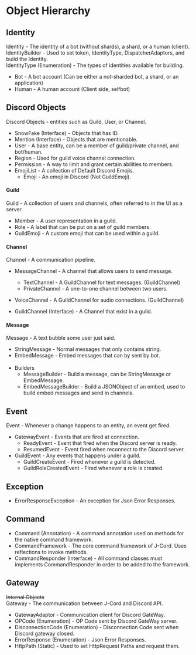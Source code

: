 # Object Hierarchy

## Identity
Identity - The identity of a bot (without shards), a shard, or a human (client).
<br />
IdentityBuilder - Used to set token, IdentityType, DispatcherAdaptors,
and build the Identity.
<br />
IdentityType (Enumeration) - The types of identities available for building.
 - Bot - A bot account (Can be either a not-sharded bot, a shard, or an application)
 - Human - A human account (Client side, selfbot)

## Discord Objects
Discord Objects - entities such as Guild, User, or Channel.
 - SnowFake (Interface) - Objects that has ID.
 - Mention (Interface) - Objects that are mentionable.
 - User - A base entity, can be a member of guild/private channel, and bot/human.
 - Region - Used for guild voice channel connection.
 - Permission - A way to limit and grant certain abilities to members.
 - EmojiList - A collection of Default Discord Emojis.
   - Emoji - An emoji in Discord (Not GuildEmoji).

#### Guild
Guild - A collection of users and channels, often referred to in the UI as a server.
 - Member - A user representation in a guild.
 - Role - A label that can be put on a set of guild members.
 - GuildEmoji - A custom emoji that can be used within a guild.

#### Channel
Channel - A communication pipeline.
 - MessageChannel - A channel that allows users to send message.
   - TextChannel - A GuildChannel for text messages. (GuildChannel)
   - PrivateChannel - A one-to-one channel between two users.

 - VoiceChannel - A GuildChannel for audio connections. (GuildChannel)
 - GuildChannel (Interface) - A Channel that exist in a guild.

#### Message
Message - A text bubble some user just said.
 - StringMessage - Normal messages that only contains string.
 - EmbedMessage - Embed messages that can by sent by bot.
 <br /><br />
 - Builders
   - MessageBuilder - Build a message, can be StringMessage or EmbedMessage.
   - EmbedMessageBuilder - Build a JSONObject of an embed, used to build
     embed messages and send in channels.

## Event
Event - Whenever a change happens to an entity, an event get fired.
 - GatewayEvent - Events that are fired at connection.
   - ReadyEvent - Event that fired when the Discord server is ready.
   - ResumedEvent - Event fired when reconnect to the Discord server.
 - GuildEvent - Any events that happens under a guild.
   - GuildCreateEvent - Fired whenever a guild is detected.
   - GuildRoleCreatedEvent - Fired whenever a role is created.

## Exception
 - ErrorResponseException - An exception for Json Error Responses.

## Command
 - Command (Annotation) -  A command annotation used on methods for the native command framework.
 - CommandFramework - The core command framework of J-Cord. Uses reflections to invoke methods.
 - CommandResponder (Interface) - All command classes must implements CommandResponder in order to be added to the framework.

## Gateway
 ~~Internal Objects~~
<br />
Gateway - The communication between J-Cord and Discord API.
 - GatewayAdaptor - Communication client for Discord GateWay.
 - OPCode (Enumeration) - OP Code sent by Discord GateWay server.
 - DisconnectionCode (Enumeration) - Disconnection Code sent when Discord gateway closed.
 - ErrorResponse (Enumeration) - Json Error Responses.
 - HttpPath (Static) - Used to set HttpRequest Paths and request them.